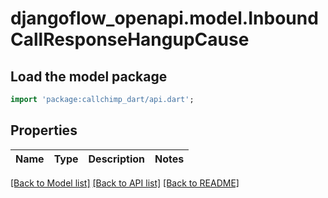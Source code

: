 # djangoflow_openapi.model.InboundCallResponseHangupCause

## Load the model package
```dart
import 'package:callchimp_dart/api.dart';
```

## Properties
Name | Type | Description | Notes
------------ | ------------- | ------------- | -------------

[[Back to Model list]](../README.md#documentation-for-models) [[Back to API list]](../README.md#documentation-for-api-endpoints) [[Back to README]](../README.md)


